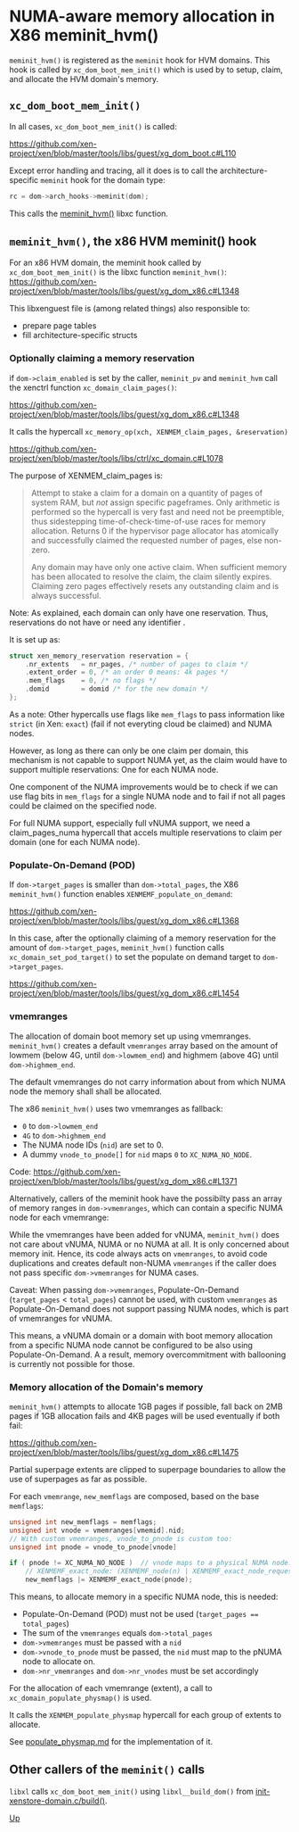 # NUMA-aware memory allocation in X86 meminit_hvm()

`meminit_hvm()` is registered as the `meminit` hook for HVM domains.
This hook is called by `xc_dom_boot_mem_init()` which is used by
to setup, claim, and allocate the HVM domain's memory.

##  `xc_dom_boot_mem_init()`

In all cases, `xc_dom_boot_mem_init()` is called:

https://github.com/xen-project/xen/blob/master/tools/libs/guest/xg_dom_boot.c#L110

Except error handling and tracing, all it does is to call the
architecture-specific `meminit` hook for the domain type:

```c
rc = dom->arch_hooks->meminit(dom);
```

This calls the [meminit_hvm()](meminit_hvm.md) libxc function.

## `meminit_hvm()`, the x86 HVM meminit() hook

For an x86 HVM domain, the meminit hook called by  `xc_dom_boot_mem_init()`
is the libxc function `meminit_hvm()`:
https://github.com/xen-project/xen/blob/master/tools/libs/guest/xg_dom_x86.c#L1348

This libxenguest file is (among related things) also responsible to:
- prepare page tables
- fill architecture-specific structs

### Optionally claiming a memory reservation

if `dom->claim_enabled` is set by the caller,
`meminit_pv` and `meminit_hvm` call the xenctrl
function `xc_domain_claim_pages()`:

https://github.com/xen-project/xen/blob/master/tools/libs/guest/xg_dom_x86.c#L1348

It calls the hypercall `xc_memory_op(xch, XENMEM_claim_pages, &reservation)`

https://github.com/xen-project/xen/blob/master/tools/libs/ctrl/xc_domain.c#L1078

The purpose of XENMEM_claim_pages is:
> Attempt to stake a claim for a domain on a quantity of pages
> of system RAM, but _not_ assign specific pageframes. Only
> arithmetic is performed so the hypercall is very fast and need
> not be preemptible, thus sidestepping time-of-check-time-of-use
> races for memory allocation. Returns 0 if the hypervisor page
> allocator has atomically and successfully claimed the requested
> number of pages, else non-zero.
>
> Any domain may have only one active claim. When sufficient memory
> has been allocated to resolve the claim, the claim silently expires.
> Claiming zero pages effectively resets any outstanding claim
> and is always successful.

Note: As explained, each domain can only have one reservation.
Thus, reservations do not have or need any identifier   .

It is set up as:
```c
struct xen_memory_reservation reservation = {
    .nr_extents   = nr_pages, /* number of pages to claim */
    .extent_order = 0, /* an order 0 means: 4k pages */
    .mem_flags    = 0, /* no flags */
    .domid        = domid /* for the new domain */
};
```

As a note: Other hypercalls use flags like `mem_flags`
to pass information like `strict` (in Xen: `exact`)
(fail if not everyting cloud be claimed) and NUMA nodes.

However, as long as there can only be one claim per domain,
this mechanism is not capable to support NUMA yet, as the
claim would have to support multiple reservations:
One for each NUMA node.

One component of the NUMA improvements would be to check if we
can use flag bits in `mem_flags` for a single NUMA node and
to fail if not all pages could be claimed on the specified node.

For full NUMA support, especially full vNUMA support,
we need a claim_pages_numa hypercall that accels multiple
reservations to claim per domain (one for each NUMA node).

### Populate-On-Demand (POD)

If `dom->target_pages` is smaller than `dom->total_pages`,
the X86 `meminit_hvm()` function enables `XENMEMF_populate_on_demand`:

https://github.com/xen-project/xen/blob/master/tools/libs/guest/xg_dom_x86.c#L1368

In this case, after the optionally claiming of a memory reservation for the amount of `dom->target_pages`,
`meminit_hvm()` function calls `xc_domain_set_pod_target()`
to set the populate on demand target to `dom->target_pages`.

https://github.com/xen-project/xen/blob/master/tools/libs/guest/xg_dom_x86.c#L1454

### vmemranges

The allocation of domain boot memory set up using vmemranges.
`meminit_hvm()` creates a default `vmemranges` array based on
the amount of lowmem (below 4G, until `dom->lowmem_end`) and
highmem (above 4G) until `dom->highmem_end`.

The default vmemranges do not carry information about from
which NUMA node the memory shall shall be allocated.

The x86 `meminit_hvm()` uses two vmemranges as fallback:
- `0` to `dom->lowmem_end`
- `4G` to `dom->highmem_end`
- The NUMA node IDs (`nid`) are set to 0.
- A dummy `vnode_to_pnode[]` for `nid` maps `0` to `XC_NUMA_NO_NODE`.

Code:
https://github.com/xen-project/xen/blob/master/tools/libs/guest/xg_dom_x86.c#L1371

Alternatively, callers of the meminit hook have the possibilty
pass an array of memory ranges in `dom->vmemranges`, which can
contain a specific NUMA node for each vmemrange:

While the vmemranges have been added for vNUMA, `meminit_hvm()` does
not care about vNUMA, NUMA or no NUMA at all. It is only concerned about memory init.
Hence, its code always acts on `vmemranges`, to avoid code duplications
and creates default non-NUMA `vmemranges` if the caller does not pass
specific `dom->vmemranges` for NUMA cases.

Caveat: When passing `dom->vmemranges`,
Populate-On-Demand (`target_pages` < `total_pages`) cannot be used,
with custom `vmemranges` as Populate-On-Demand does not support
passing NUMA nodes, which is part of vmemranges for vNUMA.

This means, a vNUMA domain or a domain with boot memory allocation
from a specific NUMA node cannot be configured to be also using Populate-On-Demand.
A a result, memory overcommitment with ballooning is currently not possible for those.

### Memory allocation of the Domain's memory

`meminit_hvm()` attempts to allocate 1GB pages if possible,
fall back on 2MB pages if 1GB allocation fails
and 4KB pages will be used eventually if both fail:

https://github.com/xen-project/xen/blob/master/tools/libs/guest/xg_dom_x86.c#L1475

Partial superpage extents are clipped to superpage
boundaries to allow the use of superpages as far as
possible.

For each `vmemrange`, `new_memflags` are composed, based
on the base `memflags`:

```c
unsigned int new_memflags = memflags;
unsigned int vnode = vmemranges[vmemid].nid;
// With custom vmemranges, vnode_to_pnode is custom too:
unsigned int pnode = vnode_to_pnode[vnode]

if ( pnode != XC_NUMA_NO_NODE )  // vnode maps to a physical NUMA node:
    // XENMEMF_exact_node: (XENMEMF_node(n) | XENMEMF_exact_node_request)
    new_memflags |= XENMEMF_exact_node(pnode);
```

This means, to allocate memory in a specific NUMA node,
this is needed:
- Populate-On-Demand (POD) must not be used (`target_pages == total_pages`)
- The sum of the `vmemranges` equals `dom->total_pages`
- `dom->vmemranges` must be passed with a `nid`
- `dom->vnode_to_pnode` must be passed, the `nid` must map to the pNUMA node to allocate on.
- `dom->nr_vmemranges` and `dom->nr_vnodes` must be set accordingly

For the allocation of each vmemrange (extent), a call
to `xc_domain_populate_physmap()` is used.

It calls the `XENMEM_populate_physmap` hypercall for each group of extents to allocate.

See [populate_physmap.md](populate_physmap.md) for the implementation of it.

## Other callers of the `meminit()` calls

`libxl` calls `xc_dom_boot_mem_init()`
using `libxl__build_dom()` from
[init-xenstore-domain.c/build()](https://github.com/xenserver-next/xen/blob/xenguest/tools/helpers/init-xenstore-domain.c#L262).

[Up](../memory_alloc.md)
